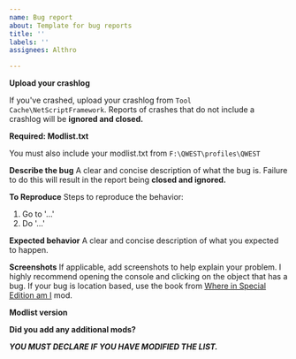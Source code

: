 ```yaml
---
name: Bug report
about: Template for bug reports
title: ''
labels: ''
assignees: Althro

---
```


**Upload your crashlog**

If you've crashed, upload your crashlog from `Tool Cache\NetScriptFramework`. Reports of crashes that do not include a crashlog will be **ignored and closed.**

**Required: Modlist.txt**

You must also include your modlist.txt from `F:\QWEST\profiles\QWEST`

**Describe the bug**
A clear and concise description of what the bug is. Failure to do this will result in the report being **closed and ignored.**

**To Reproduce**
Steps to reproduce the behavior:

1. Go to '...'
2. Do '...'

**Expected behavior**
A clear and concise description of what you expected to happen.

**Screenshots**
If applicable, add screenshots to help explain your problem. I highly recommend opening the console and clicking on the object that has a bug. If your bug is location based, use the book from [Where in Special Edition am I](https://www.nexusmods.com/skyrimspecialedition/mods/30907) mod.

**Modlist version**

**Did you add any additional mods?**

***YOU MUST DECLARE IF YOU HAVE MODIFIED THE LIST.***
